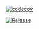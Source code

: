 [![codecov](https://codecov.io/gh/joaoc-dev/throwaway/graph/badge.svg?token=4DE8FX090J)](https://codecov.io/gh/joaoc-dev/throwaway)

[![Release](https://github.com/joaoc-dev/semantic-release-demo/actions/workflows/release.yml/badge.svg)](https://github.com/joaoc-dev/semantic-release-demo/actions/workflows/release.yml)
